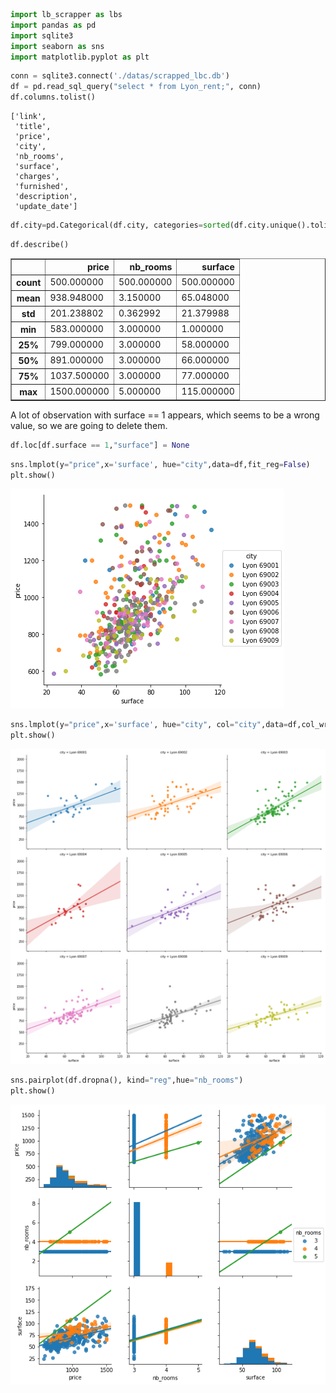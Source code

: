 

```python
import lb_scrapper as lbs
import pandas as pd
import sqlite3
import seaborn as sns
import matplotlib.pyplot as plt
```


```python
conn = sqlite3.connect('./datas/scrapped_lbc.db')
df = pd.read_sql_query("select * from Lyon_rent;", conn)
df.columns.tolist()
```




    ['link',
     'title',
     'price',
     'city',
     'nb_rooms',
     'surface',
     'charges',
     'furnished',
     'description',
     'update_date']




```python
df.city=pd.Categorical(df.city, categories=sorted(df.city.unique().tolist()),ordered=True)
```


```python
df.describe()
```


<div>
<style scoped>
    .dataframe tbody tr th:only-of-type {
        vertical-align: middle;
    }

    .dataframe tbody tr th {
        vertical-align: top;
    }

    .dataframe thead th {
        text-align: right;
    }
</style>
<table border="1" class="dataframe">
  <thead>
    <tr style="text-align: right;">
      <th></th>
      <th>price</th>
      <th>nb_rooms</th>
      <th>surface</th>
    </tr>
  </thead>
  <tbody>
    <tr>
      <th>count</th>
      <td>500.000000</td>
      <td>500.000000</td>
      <td>500.000000</td>
    </tr>
    <tr>
      <th>mean</th>
      <td>938.948000</td>
      <td>3.150000</td>
      <td>65.048000</td>
    </tr>
    <tr>
      <th>std</th>
      <td>201.238802</td>
      <td>0.362992</td>
      <td>21.379988</td>
    </tr>
    <tr>
      <th>min</th>
      <td>583.000000</td>
      <td>3.000000</td>
      <td>1.000000</td>
    </tr>
    <tr>
      <th>25%</th>
      <td>799.000000</td>
      <td>3.000000</td>
      <td>58.000000</td>
    </tr>
    <tr>
      <th>50%</th>
      <td>891.000000</td>
      <td>3.000000</td>
      <td>66.000000</td>
    </tr>
    <tr>
      <th>75%</th>
      <td>1037.500000</td>
      <td>3.000000</td>
      <td>77.000000</td>
    </tr>
    <tr>
      <th>max</th>
      <td>1500.000000</td>
      <td>5.000000</td>
      <td>115.000000</td>
    </tr>
  </tbody>
</table>
</div>


A lot of observation with surface == 1 appears, which seems to be a wrong value, so we are going to delete them.


```python
df.loc[df.surface == 1,"surface"] = None
```


```python
sns.lmplot(y="price",x='surface', hue="city",data=df,fit_reg=False)
plt.show()
```


![png](README_files/README_6_0.png)



```python
sns.lmplot(y="price",x='surface', hue="city", col="city",data=df,col_wrap=3)
plt.show()
```


![png](README_files/README_7_0.png)



```python
sns.pairplot(df.dropna(), kind="reg",hue="nb_rooms")
plt.show()
```


![png](README_files/README_8_0.png)


